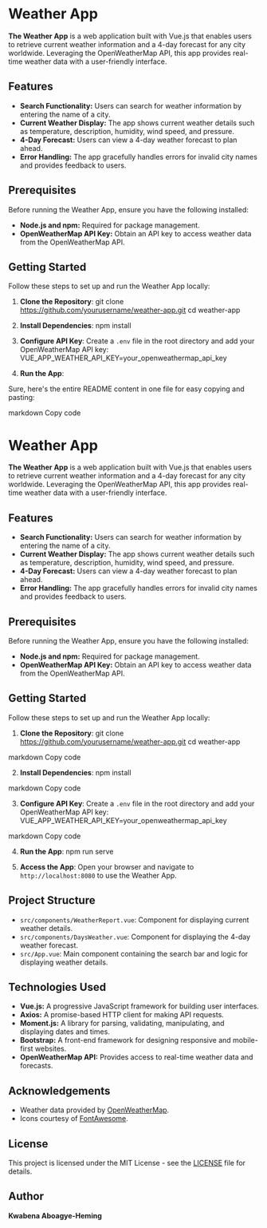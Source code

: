 # **Weather App**

**The Weather App** is a web application built with Vue.js that enables users to retrieve current weather information and a 4-day forecast for any city worldwide. Leveraging the OpenWeatherMap API, this app provides real-time weather data with a user-friendly interface.

## Features

- **Search Functionality:** Users can search for weather information by entering the name of a city.
- **Current Weather Display:** The app shows current weather details such as temperature, description, humidity, wind speed, and pressure.
- **4-Day Forecast:** Users can view a 4-day weather forecast to plan ahead.
- **Error Handling:** The app gracefully handles errors for invalid city names and provides feedback to users.

## Prerequisites

Before running the Weather App, ensure you have the following installed:

- **Node.js and npm:** Required for package management.
- **OpenWeatherMap API Key:** Obtain an API key to access weather data from the OpenWeatherMap API.

## Getting Started

Follow these steps to set up and run the Weather App locally:

1. **Clone the Repository**:
   git clone https://github.com/yourusername/weather-app.git
   cd weather-app

2. **Install Dependencies**:
   npm install

3. **Configure API Key**:
   Create a `.env` file in the root directory and add your OpenWeatherMap API key:
   VUE_APP_WEATHER_API_KEY=your_openweathermap_api_key

4. **Run the App**:

Sure, here's the entire README content in one file for easy copying and pasting:

markdown
Copy code

# **Weather App**

**The Weather App** is a web application built with Vue.js that enables users to retrieve current weather information and a 4-day forecast for any city worldwide. Leveraging the OpenWeatherMap API, this app provides real-time weather data with a user-friendly interface.

## Features

- **Search Functionality:** Users can search for weather information by entering the name of a city.
- **Current Weather Display:** The app shows current weather details such as temperature, description, humidity, wind speed, and pressure.
- **4-Day Forecast:** Users can view a 4-day weather forecast to plan ahead.
- **Error Handling:** The app gracefully handles errors for invalid city names and provides feedback to users.

## Prerequisites

Before running the Weather App, ensure you have the following installed:

- **Node.js and npm:** Required for package management.
- **OpenWeatherMap API Key:** Obtain an API key to access weather data from the OpenWeatherMap API.

## Getting Started

Follow these steps to set up and run the Weather App locally:

1. **Clone the Repository**:
   git clone https://github.com/yourusername/weather-app.git
   cd weather-app

markdown
Copy code

2. **Install Dependencies**:
   npm install

markdown
Copy code

3. **Configure API Key**:
   Create a `.env` file in the root directory and add your OpenWeatherMap API key:
   VUE_APP_WEATHER_API_KEY=your_openweathermap_api_key

markdown
Copy code

4. **Run the App**:
   npm run serve

5. **Access the App**:
   Open your browser and navigate to `http://localhost:8080` to use the Weather App.

## Project Structure

- `src/components/WeatherReport.vue`: Component for displaying current weather details.
- `src/components/DaysWeather.vue`: Component for displaying the 4-day weather forecast.
- `src/App.vue`: Main component containing the search bar and logic for displaying weather details.

## Technologies Used

- **Vue.js:** A progressive JavaScript framework for building user interfaces.
- **Axios:** A promise-based HTTP client for making API requests.
- **Moment.js:** A library for parsing, validating, manipulating, and displaying dates and times.
- **Bootstrap:** A front-end framework for designing responsive and mobile-first websites.
- **OpenWeatherMap API:** Provides access to real-time weather data and forecasts.

## Acknowledgements

- Weather data provided by [OpenWeatherMap](https://openweathermap.org/).
- Icons courtesy of [FontAwesome](https://fontawesome.com/).

## License

This project is licensed under the MIT License - see the [LICENSE](LICENSE) file for details.

## Author

**Kwabena Aboagye-Heming**
